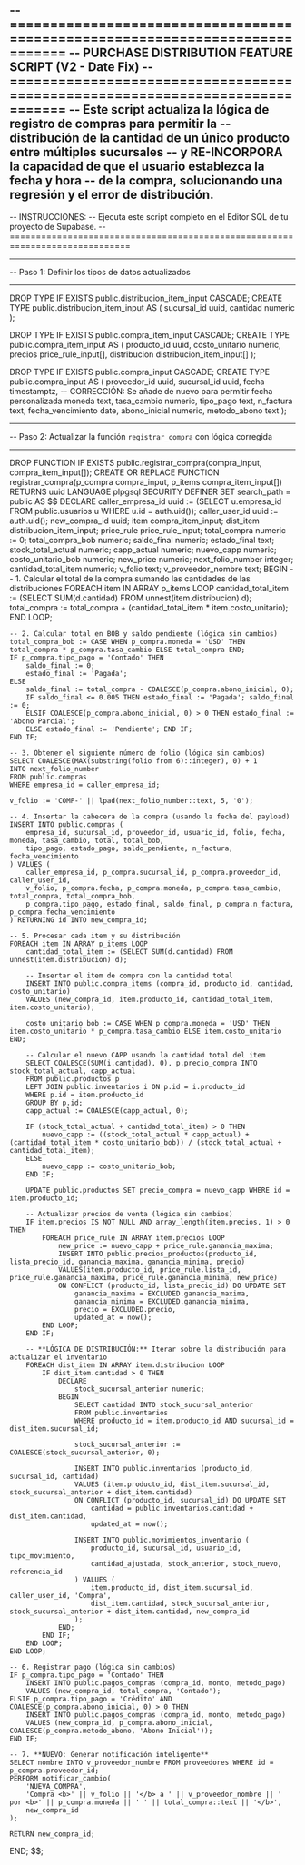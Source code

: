 -- =============================================================================
-- PURCHASE DISTRIBUTION FEATURE SCRIPT (V2 - Date Fix)
-- =============================================================================
-- Este script actualiza la lógica de registro de compras para permitir la
-- distribución de la cantidad de un único producto entre múltiples sucursales
-- y RE-INCORPORA la capacidad de que el usuario establezca la fecha y hora
-- de la compra, solucionando una regresión y el error de distribución.
--
-- INSTRUCCIONES:
-- Ejecuta este script completo en el Editor SQL de tu proyecto de Supabase.
-- =============================================================================

-- -----------------------------------------------------------------------------
-- Paso 1: Definir los tipos de datos actualizados
-- -----------------------------------------------------------------------------
DROP TYPE IF EXISTS public.distribucion_item_input CASCADE;
CREATE TYPE public.distribucion_item_input AS (
    sucursal_id uuid,
    cantidad numeric
);

DROP TYPE IF EXISTS public.compra_item_input CASCADE;
CREATE TYPE public.compra_item_input AS (
    producto_id uuid,
    costo_unitario numeric,
    precios price_rule_input[],
    distribucion distribucion_item_input[]
);

DROP TYPE IF EXISTS public.compra_input CASCADE;
CREATE TYPE public.compra_input AS (
    proveedor_id uuid,
    sucursal_id uuid,
    fecha timestamptz, -- CORRECCIÓN: Se añade de nuevo para permitir fecha personalizada
    moneda text,
    tasa_cambio numeric,
    tipo_pago text,
    n_factura text,
    fecha_vencimiento date,
    abono_inicial numeric,
    metodo_abono text
);

-- -----------------------------------------------------------------------------
-- Paso 2: Actualizar la función `registrar_compra` con lógica corregida
-- -----------------------------------------------------------------------------
DROP FUNCTION IF EXISTS public.registrar_compra(compra_input, compra_item_input[]);
CREATE OR REPLACE FUNCTION registrar_compra(p_compra compra_input, p_items compra_item_input[])
RETURNS uuid
LANGUAGE plpgsql
SECURITY DEFINER
SET search_path = public
AS $$
DECLARE
    caller_empresa_id uuid := (SELECT u.empresa_id FROM public.usuarios u WHERE u.id = auth.uid());
    caller_user_id uuid := auth.uid();
    new_compra_id uuid;
    item compra_item_input;
    dist_item distribucion_item_input;
    price_rule price_rule_input;
    total_compra numeric := 0;
    total_compra_bob numeric;
    saldo_final numeric;
    estado_final text;
    stock_total_actual numeric;
    capp_actual numeric;
    nuevo_capp numeric;
    costo_unitario_bob numeric;
    new_price numeric;
    next_folio_number integer;
    cantidad_total_item numeric;
    v_folio text;
    v_proveedor_nombre text;
BEGIN
    -- 1. Calcular el total de la compra sumando las cantidades de las distribuciones
    FOREACH item IN ARRAY p_items LOOP
        cantidad_total_item := (SELECT SUM(d.cantidad) FROM unnest(item.distribucion) d);
        total_compra := total_compra + (cantidad_total_item * item.costo_unitario);
    END LOOP;

    -- 2. Calcular total en BOB y saldo pendiente (lógica sin cambios)
    total_compra_bob := CASE WHEN p_compra.moneda = 'USD' THEN total_compra * p_compra.tasa_cambio ELSE total_compra END;
    IF p_compra.tipo_pago = 'Contado' THEN
        saldo_final := 0;
        estado_final := 'Pagada';
    ELSE 
        saldo_final := total_compra - COALESCE(p_compra.abono_inicial, 0);
        IF saldo_final <= 0.005 THEN estado_final := 'Pagada'; saldo_final := 0;
        ELSIF COALESCE(p_compra.abono_inicial, 0) > 0 THEN estado_final := 'Abono Parcial';
        ELSE estado_final := 'Pendiente'; END IF;
    END IF;
    
    -- 3. Obtener el siguiente número de folio (lógica sin cambios)
    SELECT COALESCE(MAX(substring(folio from 6)::integer), 0) + 1 
    INTO next_folio_number 
    FROM public.compras 
    WHERE empresa_id = caller_empresa_id;

    v_folio := 'COMP-' || lpad(next_folio_number::text, 5, '0');

    -- 4. Insertar la cabecera de la compra (usando la fecha del payload)
    INSERT INTO public.compras (
        empresa_id, sucursal_id, proveedor_id, usuario_id, folio, fecha, moneda, tasa_cambio, total, total_bob,
        tipo_pago, estado_pago, saldo_pendiente, n_factura, fecha_vencimiento
    ) VALUES (
        caller_empresa_id, p_compra.sucursal_id, p_compra.proveedor_id, caller_user_id,
        v_folio, p_compra.fecha, p_compra.moneda, p_compra.tasa_cambio, total_compra, total_compra_bob,
        p_compra.tipo_pago, estado_final, saldo_final, p_compra.n_factura, p_compra.fecha_vencimiento
    ) RETURNING id INTO new_compra_id;

    -- 5. Procesar cada item y su distribución
    FOREACH item IN ARRAY p_items LOOP
        cantidad_total_item := (SELECT SUM(d.cantidad) FROM unnest(item.distribucion) d);

        -- Insertar el item de compra con la cantidad total
        INSERT INTO public.compra_items (compra_id, producto_id, cantidad, costo_unitario)
        VALUES (new_compra_id, item.producto_id, cantidad_total_item, item.costo_unitario);
        
        costo_unitario_bob := CASE WHEN p_compra.moneda = 'USD' THEN item.costo_unitario * p_compra.tasa_cambio ELSE item.costo_unitario END;

        -- Calcular el nuevo CAPP usando la cantidad total del item
        SELECT COALESCE(SUM(i.cantidad), 0), p.precio_compra INTO stock_total_actual, capp_actual
        FROM public.productos p
        LEFT JOIN public.inventarios i ON p.id = i.producto_id
        WHERE p.id = item.producto_id
        GROUP BY p.id;
        capp_actual := COALESCE(capp_actual, 0);

        IF (stock_total_actual + cantidad_total_item) > 0 THEN
            nuevo_capp := ((stock_total_actual * capp_actual) + (cantidad_total_item * costo_unitario_bob)) / (stock_total_actual + cantidad_total_item);
        ELSE
            nuevo_capp := costo_unitario_bob;
        END IF;
        
        UPDATE public.productos SET precio_compra = nuevo_capp WHERE id = item.producto_id;

        -- Actualizar precios de venta (lógica sin cambios)
        IF item.precios IS NOT NULL AND array_length(item.precios, 1) > 0 THEN
            FOREACH price_rule IN ARRAY item.precios LOOP
                new_price := nuevo_capp + price_rule.ganancia_maxima;
                INSERT INTO public.precios_productos(producto_id, lista_precio_id, ganancia_maxima, ganancia_minima, precio)
                VALUES(item.producto_id, price_rule.lista_id, price_rule.ganancia_maxima, price_rule.ganancia_minima, new_price)
                ON CONFLICT (producto_id, lista_precio_id) DO UPDATE SET
                    ganancia_maxima = EXCLUDED.ganancia_maxima,
                    ganancia_minima = EXCLUDED.ganancia_minima,
                    precio = EXCLUDED.precio,
                    updated_at = now();
            END LOOP;
        END IF;

        -- **LÓGICA DE DISTRIBUCIÓN:** Iterar sobre la distribución para actualizar el inventario
        FOREACH dist_item IN ARRAY item.distribucion LOOP
            IF dist_item.cantidad > 0 THEN
                DECLARE
                    stock_sucursal_anterior numeric;
                BEGIN
                    SELECT cantidad INTO stock_sucursal_anterior 
                    FROM public.inventarios 
                    WHERE producto_id = item.producto_id AND sucursal_id = dist_item.sucursal_id;
                    
                    stock_sucursal_anterior := COALESCE(stock_sucursal_anterior, 0);

                    INSERT INTO public.inventarios (producto_id, sucursal_id, cantidad)
                    VALUES (item.producto_id, dist_item.sucursal_id, stock_sucursal_anterior + dist_item.cantidad)
                    ON CONFLICT (producto_id, sucursal_id) DO UPDATE SET
                        cantidad = public.inventarios.cantidad + dist_item.cantidad,
                        updated_at = now();

                    INSERT INTO public.movimientos_inventario (
                        producto_id, sucursal_id, usuario_id, tipo_movimiento,
                        cantidad_ajustada, stock_anterior, stock_nuevo, referencia_id
                    ) VALUES (
                        item.producto_id, dist_item.sucursal_id, caller_user_id, 'Compra',
                        dist_item.cantidad, stock_sucursal_anterior, stock_sucursal_anterior + dist_item.cantidad, new_compra_id
                    );
                END;
            END IF;
        END LOOP;
    END LOOP;

    -- 6. Registrar pago (lógica sin cambios)
    IF p_compra.tipo_pago = 'Contado' THEN
        INSERT INTO public.pagos_compras (compra_id, monto, metodo_pago)
        VALUES (new_compra_id, total_compra, 'Contado');
    ELSIF p_compra.tipo_pago = 'Crédito' AND COALESCE(p_compra.abono_inicial, 0) > 0 THEN
        INSERT INTO public.pagos_compras (compra_id, monto, metodo_pago)
        VALUES (new_compra_id, p_compra.abono_inicial, COALESCE(p_compra.metodo_abono, 'Abono Inicial'));
    END IF;

    -- 7. **NUEVO: Generar notificación inteligente**
    SELECT nombre INTO v_proveedor_nombre FROM proveedores WHERE id = p_compra.proveedor_id;
    PERFORM notificar_cambio(
        'NUEVA_COMPRA', 
        'Compra <b>' || v_folio || '</b> a ' || v_proveedor_nombre || ' por <b>' || p_compra.moneda || ' ' || total_compra::text || '</b>',
        new_compra_id
    );

    RETURN new_compra_id;
END;
$$;